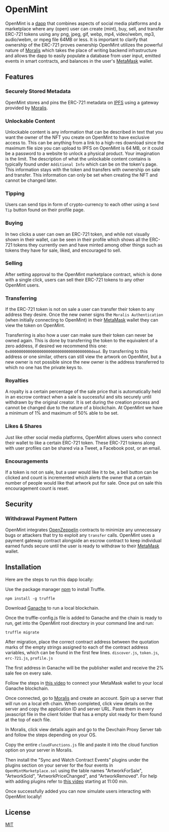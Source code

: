 # OpenMint

OpenMint is a [dapp](https://www.freecodecamp.org/news/what-is-a-dapp-a-guide-to-ethereum-dapps/) that combines aspects of social media platforms and a marketplace where any (open) user can create (mint), buy, sell, and transfer ERC-721 tokens using any png, jpeg, gif, webp, mp4, video/webm, mp3, audio/webm, or mpeg file 64MB or less. It is important to clarify that ownership of the ERC-721 proves ownership   OpenMint utilizes the powerful nature of [Moralis](https://moralis.io/) which takes the place of writing backend infrastructure and allows the dapp to easily populate a database from user input, emitted events in smart contracts, and balances in the user's [MetaMask](https://metamask.io/) wallet.

## Features

### Securely Stored Metadata
OpenMint stores and pins the ERC-721 metadata on [IPFS](https://ipfs.io/) using a gateway provided by [Moralis](https://moralis.io/).

### Unlockable Content
Unlockable content is any information that can be described in text that you want the owner of the NFT you create on OpenMint to have exclusive access to.  This can be anything from a link to a high-res download since the maximum file size you can upload to IPFS on OpenMint is 64 MB, or it could be a password to a website to unlock a physical product. Your imagination is the limit. The description of what the unlockable content contains is typically found under `Additional Info` which can be on the token's page. This information stays with the token and transfers with ownership on sale and transfer. This information can only be set when creating the NFT and cannot be changed later.
### Tipping
Users can send tips in form of crypto-currency to each other using a `Send Tip` button found on their profile page.
### Buying
In two clicks a user can own an ERC-721 token, and while not visually shown in their wallet, can be seen in their profile which shows all the ERC-721 tokens they currently own and have minted among other things such as tokens they have for sale, liked, and encouraged to sell.

### Selling
After setting approval to the OpenMint marketplace contract, which is done with a single click, users can sell their ERC-721 tokens to any other OpenMint users.

### Transferring
If the ERC-721 token is not on sale a user can transfer their token to any address they desire. Once the new owner signs the `Moralis Authentication` (when initially connecting to OpenMint) in their [MetaMask](https://metamask.io/) wallet they can view the token on OpenMint.  

Transferring is also how a user can make sure their token can never be owned again. This is done by transferring the token to the equivalent of a zero address, if desired we recommend this one: `0x000000000000000000000000000000000000dead`. By transferring to this address or one similar, others can still view the artwork on OpenMint, but a new owner is not possible since the new owner is the address transferred to which no one has the private keys to.

### Royalties
A royalty is a certain percentage of the sale price that is automatically held in an escrow contract when a sale is successful and sits securely until withdrawn by the original creator. It is set during the creation process and cannot be changed due to the nature of a blockchain. At OpenMint we have a minimum of 1% and maximum of 50% able to be set.

### Likes & Shares
Just like other social media platforms, OpenMint allows users who connect their wallet to like a certain ERC-721 token. These ERC-721 tokens along with user profiles can be shared via a Tweet, a Facebook post, or an email.

### Encouragements
If a token is not on sale, but a user would like it to be, a bell button can be clicked and count is incremented which alerts the owner that a certain number of people would like that artwork put for sale.  Once put on sale this encouragement count is reset.

## Security
### Withdrawal Payment Pattern

OpenMint integrates [OpenZeppelin](https://openzeppelin.com/contracts/) contracts to minimize any unnecessary bugs or attackers that try to exploit any `transfer` calls.  OpenMint uses a payment gateway contract alongside an escrow contract to keep individual earned funds secure until the user is ready to withdraw to their [MetaMask](https://metamask.io/) wallet.

## Installation
Here are the steps to run this dapp locally:

Use the package manager [npm](https://www.npmjs.com/) to install Truffle.

```
npm install -g truffle
```

Download [Ganache](https://www.trufflesuite.com/ganache) to run a local blockchain.

Once the truffle-config.js file is added to Ganache and the chain is ready to run, get into the OpenMint root directory in your command line and run:
```
truffle migrate
```
After migration, place the correct contract address between the quotation marks of the empty strings assigned to each of the contract address variables, which can be found in the first few lines. `discover.js`, `token.js`, `erc-721.js`, `profile.js`

The first address in Ganache will be the publisher wallet and receive the 2% sale fee on every sale.

Follow the steps in [this video](https://www.youtube.com/watch?v=nUEBAS5r4Og) to connect your MetaMask wallet to your local Ganache blockchain.

Once connected, go to [Moralis](https://moralis.io/) and create an account. Spin up a server that will run on a local eth chain.
When completed, click view details on the server and copy the application ID and server URL. Paste them in every javascript file in the client folder that has a empty slot ready for them found at the top of each file.

In Moralis, click view details again and go to the Devchain Proxy Server tab and follow the steps depending on your OS.

Copy the entire `cloudFunctions.js` file and paste it into the cloud function option on your server in Moralis.

Then install the "Sync and Watch Contract Events" plugins under the plugins section on your server for the four events in `OpenMintMarketplace.sol` using the table names "ArtworkForSale", "ArtworkSold", "ArtworkPriceChanged", and "ArtworkRemoved". For help with adding plugins refer to [this video](https://www.youtube.com/watch?v=zn7_AYf_28E&t=819s) starting at 11:00 min.

Once successfully added you can now simulate users interacting with OpenMint locally!

## License
[MIT](https://github.com/Ty-Sir/OpenMint/blob/main/LICENSE)
